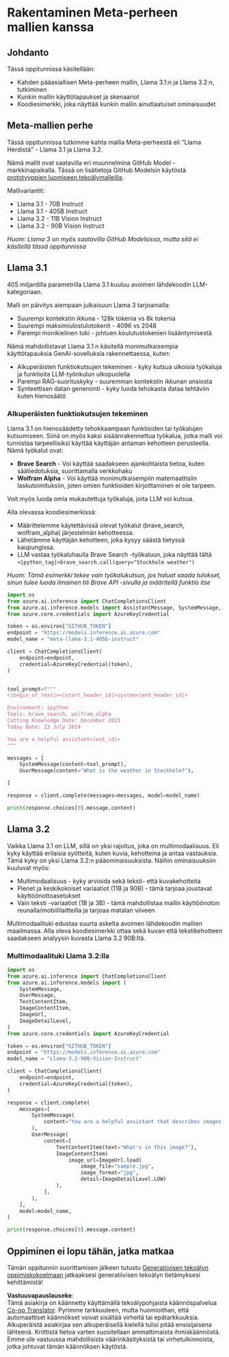 <!--
CO_OP_TRANSLATOR_METADATA:
{
  "original_hash": "4c2a0b0c738b649ef049fb99a23be661",
  "translation_date": "2025-05-20T11:12:57+00:00",
  "source_file": "21-meta/README.md",
  "language_code": "fi"
}
-->
# Rakentaminen Meta-perheen mallien kanssa

## Johdanto

Tässä oppitunnissa käsitellään:

- Kahden pääasiallisen Meta-perheen mallin, Llama 3.1:n ja Llama 3.2:n, tutkiminen
- Kunkin mallin käyttötapaukset ja skenaariot
- Koodiesimerkki, joka näyttää kunkin mallin ainutlaatuiset ominaisuudet

## Meta-mallien perhe

Tässä oppitunnissa tutkimme kahta mallia Meta-perheestä eli "Llama Herdistä" - Llama 3.1 ja Llama 3.2.

Nämä mallit ovat saatavilla eri muunnelmina GitHub Model -markkinapaikalla. Tässä on lisätietoja GitHub Modelsin käytöstä [prototyyppien luomiseen tekoälymalleilla](https://docs.github.com/en/github-models/prototyping-with-ai-models?WT.mc_id=academic-105485-koreyst).

Mallivariantit:
- Llama 3.1 - 70B Instruct
- Llama 3.1 - 405B Instruct
- Llama 3.2 - 11B Vision Instruct
- Llama 3.2 - 90B Vision Instruct

*Huom: Llama 3 on myös saatavilla GitHub Modelsissa, mutta sitä ei käsitellä tässä oppitunnissa*

## Llama 3.1

405 miljardilla parametrilla Llama 3.1 kuuluu avoimen lähdekoodin LLM-kategoriaan.

Malli on päivitys aiempaan julkaisuun Llama 3 tarjoamalla:

- Suurempi kontekstin ikkuna - 128k tokenia vs 8k tokenia
- Suurempi maksimiulostulotokenit - 4096 vs 2048
- Parempi monikielinen tuki - johtuen koulutustokenien lisääntymisestä

Nämä mahdollistavat Llama 3.1:n käsitellä monimutkaisempia käyttötapauksia GenAI-sovelluksia rakennettaessa, kuten:
- Alkuperäisten funktiokutsujen tekeminen - kyky kutsua ulkoisia työkaluja ja funktioita LLM-työnkulun ulkopuolella
- Parempi RAG-suorituskyky - suuremman kontekstin ikkunan ansiosta
- Synteettisen datan generointi - kyky luoda tehokasta dataa tehtäviin kuten hienosäätö

### Alkuperäisten funktiokutsujen tekeminen

Llama 3.1 on hienosäädetty tehokkaampaan funktioiden tai työkalujen kutsumiseen. Siinä on myös kaksi sisäänrakennettua työkalua, jotka malli voi tunnistaa tarpeellisiksi käyttää käyttäjän antaman kehotteen perusteella. Nämä työkalut ovat:

- **Brave Search** - Voi käyttää saadakseen ajankohtaista tietoa, kuten säätiedotuksia, suorittamalla verkkohaku
- **Wolfram Alpha** - Voi käyttää monimutkaisempiin matemaattisiin laskutoimituksiin, joten omien funktioiden kirjoittaminen ei ole tarpeen.

Voit myös luoda omia mukautettuja työkaluja, joita LLM voi kutsua.

Alla olevassa koodiesimerkissä:

- Määrittelemme käytettävissä olevat työkalut (brave_search, wolfram_alpha) järjestelmän kehotteessa.
- Lähetämme käyttäjän kehotteen, joka kysyy säästä tietyssä kaupungissa.
- LLM vastaa työkaluhaulla Brave Search -työkaluun, joka näyttää tältä `<|python_tag|>brave_search.call(query="Stockholm weather")`

*Huom: Tämä esimerkki tekee vain työkalukutsun, jos haluat saada tulokset, sinun tulee luoda ilmainen tili Brave API -sivulla ja määritellä funktio itse*

```python 
import os
from azure.ai.inference import ChatCompletionsClient
from azure.ai.inference.models import AssistantMessage, SystemMessage, UserMessage
from azure.core.credentials import AzureKeyCredential

token = os.environ["GITHUB_TOKEN"]
endpoint = "https://models.inference.ai.azure.com"
model_name = "meta-llama-3.1-405b-instruct"

client = ChatCompletionsClient(
    endpoint=endpoint,
    credential=AzureKeyCredential(token),
)


tool_prompt=f"""
<|begin_of_text|><|start_header_id|>system<|end_header_id|>

Environment: ipython
Tools: brave_search, wolfram_alpha
Cutting Knowledge Date: December 2023
Today Date: 23 July 2024

You are a helpful assistant<|eot_id|>
"""

messages = [
    SystemMessage(content=tool_prompt),
    UserMessage(content="What is the weather in Stockholm?"),

]

response = client.complete(messages=messages, model=model_name)

print(response.choices[0].message.content)
```

## Llama 3.2

Vaikka Llama 3.1 on LLM, sillä on yksi rajoitus, joka on multimodaalisuus. Eli kyky käyttää erilaisia syötteitä, kuten kuvia, kehotteina ja antaa vastauksia. Tämä kyky on yksi Llama 3.2:n pääominaisuuksista. Näihin ominaisuuksiin kuuluvat myös:

- Multimodaalisuus - kyky arvioida sekä teksti- että kuvakehotteita
- Pienet ja keskikokoiset variaatiot (11B ja 90B) - tämä tarjoaa joustavat käyttöönottoasetukset
- Vain teksti -variaatiot (1B ja 3B) - tämä mahdollistaa mallin käyttöönoton reunalla/mobiililaitteilla ja tarjoaa matalan viiveen

Multimodaalituki edustaa suurta askelta avoimen lähdekoodin mallien maailmassa. Alla oleva koodiesimerkki ottaa sekä kuvan että tekstikehotteen saadakseen analyysin kuvasta Llama 3.2 90B:ltä.

### Multimodaalituki Llama 3.2:lla

```python 
import os
from azure.ai.inference import ChatCompletionsClient
from azure.ai.inference.models import (
    SystemMessage,
    UserMessage,
    TextContentItem,
    ImageContentItem,
    ImageUrl,
    ImageDetailLevel,
)
from azure.core.credentials import AzureKeyCredential

token = os.environ["GITHUB_TOKEN"]
endpoint = "https://models.inference.ai.azure.com"
model_name = "Llama-3.2-90B-Vision-Instruct"

client = ChatCompletionsClient(
    endpoint=endpoint,
    credential=AzureKeyCredential(token),
)

response = client.complete(
    messages=[
        SystemMessage(
            content="You are a helpful assistant that describes images in details."
        ),
        UserMessage(
            content=[
                TextContentItem(text="What's in this image?"),
                ImageContentItem(
                    image_url=ImageUrl.load(
                        image_file="sample.jpg",
                        image_format="jpg",
                        detail=ImageDetailLevel.LOW)
                ),
            ],
        ),
    ],
    model=model_name,
)

print(response.choices[0].message.content)
```

## Oppiminen ei lopu tähän, jatka matkaa

Tämän oppitunnin suorittamisen jälkeen tutustu [Generatiivisen tekoälyn oppimiskokoelmaan](https://aka.ms/genai-collection?WT.mc_id=academic-105485-koreyst) jatkaaksesi generatiivisen tekoälyn tietämyksesi kehittämistä!

**Vastuuvapauslauseke**:  
Tämä asiakirja on käännetty käyttämällä tekoälypohjaista käännöspalvelua [Co-op Translator](https://github.com/Azure/co-op-translator). Pyrimme tarkkuuteen, mutta huomioithan, että automaattiset käännökset voivat sisältää virheitä tai epätarkkuuksia. Alkuperäistä asiakirjaa sen alkuperäisellä kielellä tulisi pitää ensisijaisena lähteenä. Kriittistä tietoa varten suositellaan ammattimaista ihmiskäännöstä. Emme ole vastuussa mahdollisista väärinkäsityksistä tai virhetulkinnoista, jotka johtuvat tämän käännöksen käytöstä.